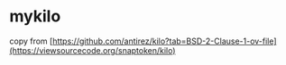 # mykilo
copy from [https://github.com/antirez/kilo?tab=BSD-2-Clause-1-ov-file](https://viewsourcecode.org/snaptoken/kilo)
